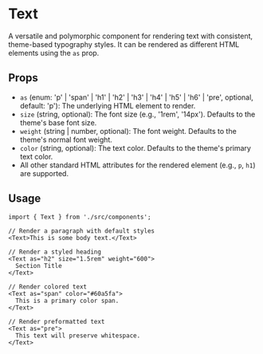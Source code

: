 # Text

A versatile and polymorphic component for rendering text with consistent, theme-based typography styles. It can be rendered as different HTML elements using the `as` prop.

## Props

*   `as` (enum: 'p' | 'span' | 'h1' | 'h2' | 'h3' | 'h4' | 'h5' | 'h6' | 'pre', optional, default: 'p'): The underlying HTML element to render.
*   `size` (string, optional): The font size (e.g., '1rem', '14px'). Defaults to the theme's base font size.
*   `weight` (string | number, optional): The font weight. Defaults to the theme's normal font weight.
*   `color` (string, optional): The text color. Defaults to the theme's primary text color.
*   All other standard HTML attributes for the rendered element (e.g., `p`, `h1`) are supported.

## Usage

```tsx
import { Text } from './src/components';

// Render a paragraph with default styles
<Text>This is some body text.</Text>

// Render a styled heading
<Text as="h2" size="1.5rem" weight="600">
  Section Title
</Text>

// Render colored text
<Text as="span" color="#60a5fa">
  This is a primary color span.
</Text>

// Render preformatted text
<Text as="pre">
  This text will preserve whitespace.
</Text>
```
